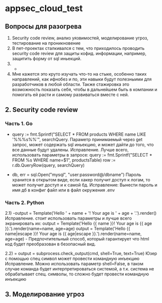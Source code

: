 # appsec_cloud_test

##  Вопросы для разогрева
1. Security code review, анализ уязвимостей, моделирование угроз, тестирование на проникновение
2. В пет-проектах сталкивался с тем, что приходилось проводить security code review для защиты кофид. информации, например, защитить форму от sql иньекций.
3. -
4. Мне кажется это круто изучать что-то на стыке, особенно таких направлений, как ифнобез и по, эти навыки будут полезныими для разработчиков в любой области. Также стажировка это возможность показать себя, чтобы в дальнейшем быть в компании и помогать ей расти и самому развиваться вместе с ней.

## 2. Security code review

### Часть 1. Go
- query := fmt.Sprintf("SELECT * FROM products WHERE name LIKE '%%%s%%'", searchQuery.
Параметр принимаемый через get запрос, может содержать sql иньекцию, и может дайти до того, что все данные будут удалены.
Исправление. Лучше всего, использовать параметры в запросе:
query := fmt.Sprintf("SELECT * FROM %s WHERE name=$1", productsTable)
row := r.db.QueryRow(query, searchQuery)

- db, err = sql.Open("mysql", "user:password@/dbname")
Пароль хранится в открытом виде, если хакер получит доступ к логам, то может получит доступ и к самой бд.
Исправление: Вынести пароль и имя дб в конфиг файл или в файл окружения .env

### Часть 2. Python
2.1)
-output = Template('Hello ' + name + '! Your age is ' + age + '.').render() 
Исправление. стоит использовать параметры и лучше всего экранировать их:
output = Template('Hello {{ name }}! Your age is {{ age }}.').render(name=name, age=age)
output = Template('Hello {{ name|escape }}! Your age is {{ age|escape }}.').render(name=name, age=age) - Предпочтительный способ, который гарантирует что html код будет преобразован в безопасный вид.

2.2)
= output = subprocess.check_output(cmd, shell=True, text=True)
Юзер с помощью спец символ может провести командную инъекцию
Исправление. Можно использовать параметр shell=False, в таком случае команда будет интерпретироваться системой,
а т.к. система не обрабатывает спец. символы, то сложно будет провести командную инъекцию

## 3. Моделирование угроз
